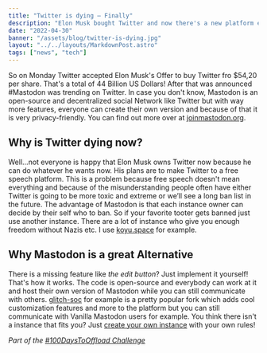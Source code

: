 ```yaml
---
title: "Twitter is dying — Finally"
description: "Elon Musk bought Twitter and now there's a new platform everybody switchs to"
date: "2022-04-30"
banner: "/assets/blog/twitter-is-dying.jpg"
layout: "../../layouts/MarkdownPost.astro"
tags: ["news", "tech"]
---
```


So on Monday Twitter accepted Elon Musk's Offer to buy Twitter fro $54,20 per share. That's a total of 44 Billion US Dollars! After that was announced #Mastodon was trending on Twitter. In case you don't know, Mastodon is an open-source and decentralized social Network like Twitter but with way more features, everyone can create their own version and because of that it is very privacy-friendly. You can find out more over at [joinmastodon.org](https://joinmastodon.org).

## Why is Twitter dying now?

Well…not everyone is happy that Elon Musk owns Twitter now because he can do whatever he wants now. His plans are to make Twitter to a free speech platform. This is a problem because free speech doesn't mean everything and because of the misunderstanding people often have either Twitter is going to be more toxic and extreme or we’ll see a long ban list in the future. The advantage of Mastodon is that each instance owner can decide by their self who to ban. So if your favorite tooter gets banned just use another instance. There are a lot of instance who give you enough freedom without Nazis etc. I use [koyu.space](https://koyu.space) for example.

## Why Mastodon is a great Alternative

There is a missing feature like _the edit button_? Just implement it yourself! That's how it works. The code is open-source and everybody can work at it and host their own version of Mastodon while you can still communicate with others. [glitch-soc](https://github.com/glitch-soc/mastodon) for example is a pretty popular fork which adds cool customization features and more to the platform but you can still communicate with Vanilla Mastodon users for example. You think there isn't a instance that fits you? Just [create your own instance](https://docs.joinmastodon.org/admin/install/) with your own rules!

_Part of the [#100DaysToOffload Challenge](./100DaysToOffload)_
